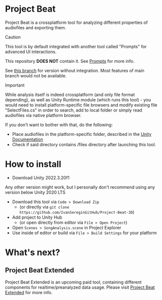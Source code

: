 # Project Beat
Project Beat is a crossplatform tool for analyzing different properties of audiofiles and exporting them.

> [!CAUTION]
> This tool is by default integrated with another tool called "Prompts" for advanced UI interactions.
> 
> This repository **DOES NOT** contain it. See [Prompts](https://github.com/IvanSereginGitHub/Prompts) for more info.

 
See [this branch](https://github.com/IvanSereginGitHub/Project-Beat-3D/tree/prompts-less) for version without integration. Most features of main branch would not be available.

> [!IMPORTANT]
> While analysis itself is indeed crossplatform (and only file format depending), as well as Unity Runtime module (which runs this tool) - you would need to install platform-specific file browsers and modify existing file "SelectFiles.cs" in order to search, add to local folder or simply read audiofiles via native platform browser.
> 
> If you don't want to bother with that, do the following:
> * Place audiofiles in the platform-specific folder, described in the [Unity Documentation](https://docs.unity3d.com/ScriptReference/Application-persistentDataPath.html)
> * Check if said directory contains /files directory after launching this tool.


# How to install
* Download Unity 2022.3.20f1

Any other version might work, but I personally don't recommend using any version below Unity 2020 LTS
* Download this tool via `Code > Download Zip`
  * (or directly via `git clone https://github.com/IvanSereginGitHub/Project-Beat-3D`)
* Add project to Unity Hub
  * (or open directly from editor via `File > Open Project`)
* Open `Scenes > SongAnalysis.scene` in Project Explorer
* Use inside of editor or build via `File > Build Settings` for your platform



# What's next?
## Project Beat Extended
Project Beat Extended is an upcoming paid tool, containing different components for realtime/preanalyzed data usage.
Please visit [Project Beat Extended](https://github.com/IvanSereginGitHub/Project-Beat-Extended) for more info.
